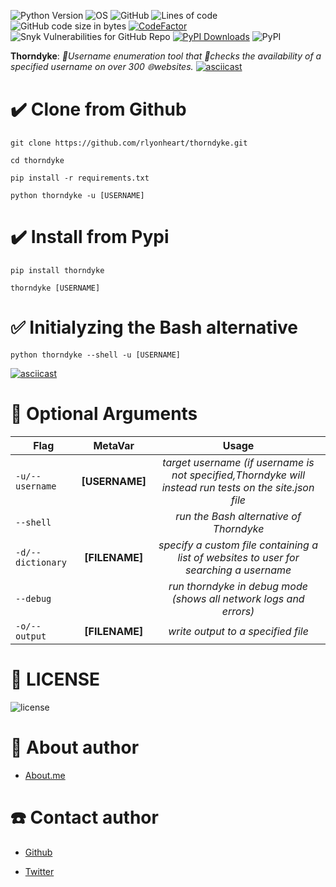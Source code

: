 ![Python Version](https://img.shields.io/badge/python-3.x-blue?style=flat&logo=python)
![OS](https://img.shields.io/badge/OS-GNU%2FLinux-red?style=flat&logo=linux)
![GitHub](https://img.shields.io/github/license/rlyonheart/thorndyke?style=flat&logo=pypi)
![Lines of code](https://img.shields.io/tokei/lines/github/rlyonheart/thorndyke?style=flat&logo=github)
![GitHub code size in bytes](https://img.shields.io/github/languages/code-size/rlyonheart/thorndyke?style=flat&logo=github)
[![CodeFactor](https://www.codefactor.io/repository/github/rlyonheart/thorndyke/badge)](https://www.codefactor.io/repository/github/rlyonheart/thorndyke)
![Snyk Vulnerabilities for GitHub Repo](https://img.shields.io/snyk/vulnerabilities/github/rlyonheart/thorndyke?style=flat&logo=pypi)
[![PyPI Downloads](https://pepy.tech/badge/thorndyke)](https://pepy.tech/project/thorndyke)
![PyPI](https://img.shields.io/pypi/v/thorndyke?style=flat&logo=pypi)

**Thorndyke**: *👥Username enumeration tool that 🔎checks the availability of a specified username on over 300 🌐websites.*
[![asciicast](https://asciinema.org/a/449177.svg)](https://asciinema.org/a/449177)

# ✔️ Clone from Github

```
git clone https://github.com/rlyonheart/thorndyke.git
```

```
cd thorndyke
```

```
pip install -r requirements.txt
```

```
python thorndyke -u [USERNAME]
```

# ✔️ Install from Pypi

```
pip install thorndyke
```

```
thorndyke [USERNAME]
```

# ✅ Initialyzing the Bash alternative

```
python thorndyke --shell -u [USERNAME]
```
[![asciicast](https://asciinema.org/a/H53w6b1KRE7824xyO6VKUqF6c.svg)](https://asciinema.org/a/H53w6b1KRE7824xyO6VKUqF6c)

# 🔶 Optional Arguments
| Flag |MetaVar|Usage|
| ------------- |:----------------------:|:---------:|
| <code>-u/--username</code>      |   **[USERNAME]** |  *target username (if username is not specified,Thorndyke will instead run tests on the site.json file*  |
| <code>--shell</code>      |   |  *run the Bash alternative of Thorndyke*  |
| <code>-d/--dictionary</code>  | **[FILENAME]**   |  *specify a custom file containing a list of websites to user for searching a username*  |
| <code>--debug</code>  |    |  *run thorndyke in debug mode (shows all network logs and errors)*  |
| <code>-o/--output</code>  | **[FILENAME]**   |  *write output to a specified file*  |


# 📃 LICENSE
![license](https://user-images.githubusercontent.com/74001397/137917929-2f2cdb0c-4d1d-4e4b-9f0d-e01589e027b5.png)

# 👤 About author
* [About.me](https://about.me/rlyonheart)

# ☎️ Contact author
* [Github](https://github.com/rlyonheart)

* [Twitter](https://twitter.com/rly0nheart)
